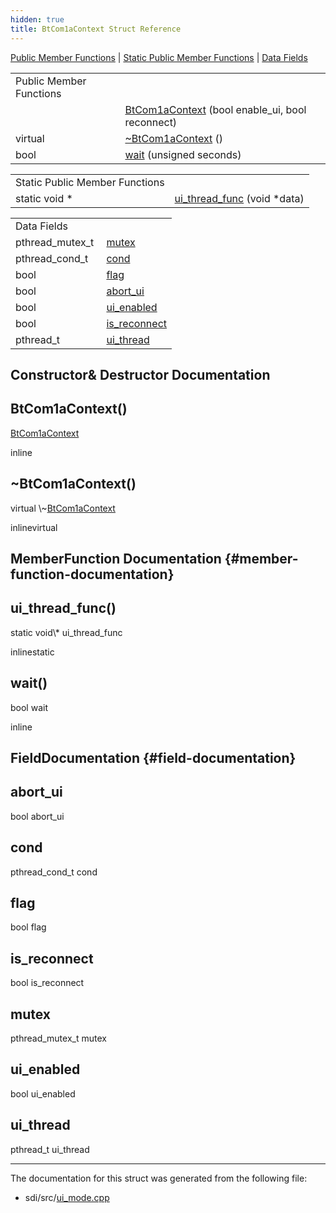 ```yaml
---
hidden: true
title: BtCom1aContext Struct Reference
---
```


[Public Member Functions](#pub-methods) \| [Static Public Member Functions](#pub-static-methods) \| [Data Fields](#pub-attribs)

|  |  |
|----|----|
| Public Member Functions |  |
|   | [BtCom1aContext](#a489ea39ab0cd453bc537ca54df8dc1a6) (bool enable_ui, bool reconnect) |
| virtual  | [\~BtCom1aContext](#af019673debc7d844d368cdec639d5fcb) () |
| bool  | [wait](#ac5da9a8ff82c19fe2ebf2e178c2e3a2d) (unsigned seconds) |

|  |  |
|----|----|
| Static Public Member Functions |  |
| static void \*  | [ui_thread_func](#aa2f380dc467d5faf705d71a1be955df7) (void \*data) |

|                  |                                                    |
|------------------|----------------------------------------------------|
| Data Fields      |                                                    |
| pthread_mutex_t  | [mutex](#a4acff8232e4aec9cd5c6dc200ac55ef3)        |
| pthread_cond_t   | [cond](#a0a1433271fddfed84bc959ae6c202e5a)         |
| bool             | [flag](#a8b3ab54ed3e81c69863d65e4e6c424a0)         |
| bool             | [abort_ui](#a597cfc0f48c3ec6fcc07d5005c4475c0)     |
| bool             | [ui_enabled](#a968dbe1ca716971fc6e6148482e05aa4)   |
| bool             | [is_reconnect](#a70c6a45c8677969ff902ef9600cb184c) |
| pthread_t        | [ui_thread](#aef2b2c10f0a05e2fe64ca7f83aff752d)    |

## Constructor& Destructor Documentation

## BtCom1aContext() <a href="#a489ea39ab0cd453bc537ca54df8dc1a6" id="a489ea39ab0cd453bc537ca54df8dc1a6"></a>

<p><a href="struct_bt_com1a_context.md">BtCom1aContext</a></p>

inline

## \~BtCom1aContext() <a href="#af019673debc7d844d368cdec639d5fcb" id="af019673debc7d844d368cdec639d5fcb"></a>

<p>virtual \~<a href="struct_bt_com1a_context.md">BtCom1aContext</a></p>

inlinevirtual

## MemberFunction Documentation {#member-function-documentation}

## ui_thread_func() <a href="#aa2f380dc467d5faf705d71a1be955df7" id="aa2f380dc467d5faf705d71a1be955df7"></a>

<p>static void\* ui_thread_func</p>

inlinestatic

## wait() <a href="#ac5da9a8ff82c19fe2ebf2e178c2e3a2d" id="ac5da9a8ff82c19fe2ebf2e178c2e3a2d"></a>

<p>bool wait</p>

inline

## FieldDocumentation {#field-documentation}

## abort_ui <a href="#a597cfc0f48c3ec6fcc07d5005c4475c0" id="a597cfc0f48c3ec6fcc07d5005c4475c0"></a>

<p>bool abort_ui</p>

## cond <a href="#a0a1433271fddfed84bc959ae6c202e5a" id="a0a1433271fddfed84bc959ae6c202e5a"></a>

<p>pthread_cond_t cond</p>

## flag <a href="#a8b3ab54ed3e81c69863d65e4e6c424a0" id="a8b3ab54ed3e81c69863d65e4e6c424a0"></a>

<p>bool flag</p>

## is_reconnect <a href="#a70c6a45c8677969ff902ef9600cb184c" id="a70c6a45c8677969ff902ef9600cb184c"></a>

<p>bool is_reconnect</p>

## mutex <a href="#a4acff8232e4aec9cd5c6dc200ac55ef3" id="a4acff8232e4aec9cd5c6dc200ac55ef3"></a>

<p>pthread_mutex_t mutex</p>

## ui_enabled <a href="#a968dbe1ca716971fc6e6148482e05aa4" id="a968dbe1ca716971fc6e6148482e05aa4"></a>

<p>bool ui_enabled</p>

## ui_thread <a href="#aef2b2c10f0a05e2fe64ca7f83aff752d" id="aef2b2c10f0a05e2fe64ca7f83aff752d"></a>

<p>pthread_t ui_thread</p>

------------------------------------------------------------------------

The documentation for this struct was generated from the following file:

- sdi/src/<a href="ui__mode_8cpp.md">ui_mode.cpp</a>
